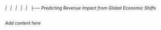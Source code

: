 ###### |   |   |   |   |   ├── Predicting Revenue Impact from Global Economic Shifts

*Add content here*